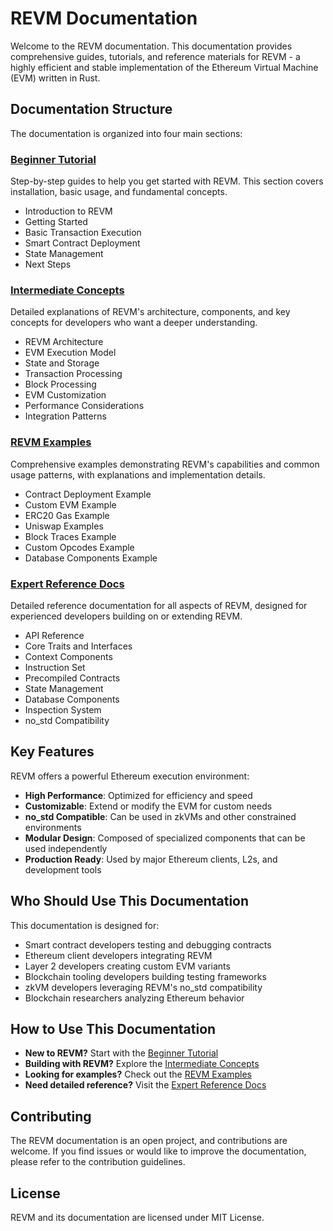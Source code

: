 # REVM Documentation

Welcome to the REVM documentation. This documentation provides comprehensive guides, tutorials, and reference materials for REVM - a highly efficient and stable implementation of the Ethereum Virtual Machine (EVM) written in Rust.

## Documentation Structure

The documentation is organized into four main sections:

### [Beginner Tutorial](./beginner-tutorial/)

Step-by-step guides to help you get started with REVM. This section covers installation, basic usage, and fundamental concepts.

- Introduction to REVM
- Getting Started
- Basic Transaction Execution
- Smart Contract Deployment
- State Management
- Next Steps

### [Intermediate Concepts](./intermediate-concepts/)

Detailed explanations of REVM's architecture, components, and key concepts for developers who want a deeper understanding.

- REVM Architecture
- EVM Execution Model
- State and Storage
- Transaction Processing
- Block Processing
- EVM Customization
- Performance Considerations
- Integration Patterns

### [REVM Examples](./revm-examples/)

Comprehensive examples demonstrating REVM's capabilities and common usage patterns, with explanations and implementation details.

- Contract Deployment Example
- Custom EVM Example
- ERC20 Gas Example
- Uniswap Examples
- Block Traces Example
- Custom Opcodes Example
- Database Components Example

### [Expert Reference Docs](./expert-reference/)

Detailed reference documentation for all aspects of REVM, designed for experienced developers building on or extending REVM.

- API Reference
- Core Traits and Interfaces
- Context Components
- Instruction Set
- Precompiled Contracts
- State Management
- Database Components
- Inspection System
- no_std Compatibility

## Key Features

REVM offers a powerful Ethereum execution environment:

- **High Performance**: Optimized for efficiency and speed
- **Customizable**: Extend or modify the EVM for custom needs
- **no_std Compatible**: Can be used in zkVMs and other constrained environments
- **Modular Design**: Composed of specialized components that can be used independently
- **Production Ready**: Used by major Ethereum clients, L2s, and development tools

## Who Should Use This Documentation

This documentation is designed for:

- Smart contract developers testing and debugging contracts
- Ethereum client developers integrating REVM
- Layer 2 developers creating custom EVM variants
- Blockchain tooling developers building testing frameworks
- zkVM developers leveraging REVM's no_std compatibility
- Blockchain researchers analyzing Ethereum behavior

## How to Use This Documentation

- **New to REVM?** Start with the [Beginner Tutorial](./beginner-tutorial/)
- **Building with REVM?** Explore the [Intermediate Concepts](./intermediate-concepts/)
- **Looking for examples?** Check out the [REVM Examples](./revm-examples/)
- **Need detailed reference?** Visit the [Expert Reference Docs](./expert-reference/)

## Contributing

The REVM documentation is an open project, and contributions are welcome. If you find issues or would like to improve the documentation, please refer to the contribution guidelines.

## License

REVM and its documentation are licensed under MIT License.